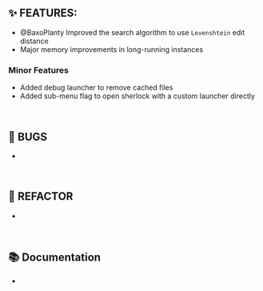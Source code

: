 ## ✨ FEATURES:

- @BaxoPlanty Improved the search algorithm to use `Levenshtein` edit distance
- Major memory improvements in long-running instances

### Minor Features
- Added debug launcher to remove cached files
- Added sub-menu flag to open sherlock with a custom launcher directly

<br>

## 🐞 BUGS

- 

<br>

## 🔧 REFACTOR

- 

<br>

## 📚 Documentation

- 

<br>
